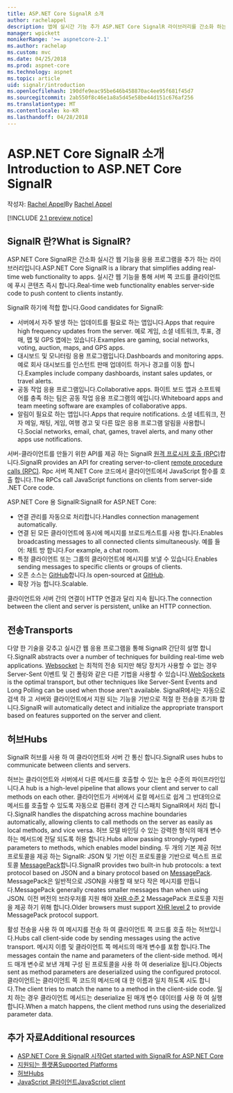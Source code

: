 ```yaml
---
title: ASP.NET Core SignalR 소개
author: rachelappel
description: 앱에 실시간 기능 추가 ASP.NET Core SignalR 라이브러리를 간소화 하는 방법에 대해 알아봅니다.
manager: wpickett
monikerRange: '>= aspnetcore-2.1'
ms.author: rachelap
ms.custom: mvc
ms.date: 04/25/2018
ms.prod: aspnet-core
ms.technology: aspnet
ms.topic: article
uid: signalr/introduction
ms.openlocfilehash: 190dfe9eac95be646b458870ac4ee95f681f45d7
ms.sourcegitcommit: 2ab550f8c46e1a8a5d45e58be44d151c676af256
ms.translationtype: MT
ms.contentlocale: ko-KR
ms.lasthandoff: 04/28/2018
---
```

# <a name="introduction-to-aspnet-core-signalr"></a><span data-ttu-id="6ed76-103">ASP.NET Core SignalR 소개</span><span class="sxs-lookup"><span data-stu-id="6ed76-103">Introduction to ASP.NET Core SignalR</span></span>

<span data-ttu-id="6ed76-104">작성자: [Rachel Appel](https://twitter.com/rachelappel)</span><span class="sxs-lookup"><span data-stu-id="6ed76-104">By [Rachel Appel](https://twitter.com/rachelappel)</span></span>


[!INCLUDE [2.1 preview notice](~/includes/2.1.md)]

## <a name="what-is-signalr"></a><span data-ttu-id="6ed76-105">SignalR 란?</span><span class="sxs-lookup"><span data-stu-id="6ed76-105">What is SignalR?</span></span>

<span data-ttu-id="6ed76-106">ASP.NET Core SignalR은 간소화 실시간 웹 기능을 응용 프로그램을 추가 하는 라이브러리입니다.</span><span class="sxs-lookup"><span data-stu-id="6ed76-106">ASP.NET Core SignalR is a library that simplifies adding real-time web functionality to apps.</span></span> <span data-ttu-id="6ed76-107">실시간 웹 기능을 통해 서버 쪽 코드를 클라이언트에 푸시 콘텐츠 즉시 합니다.</span><span class="sxs-lookup"><span data-stu-id="6ed76-107">Real-time web functionality enables server-side code to push content to clients instantly.</span></span>

<span data-ttu-id="6ed76-108">SignalR 하기에 적합 합니다.</span><span class="sxs-lookup"><span data-stu-id="6ed76-108">Good candidates for SignalR:</span></span>

* <span data-ttu-id="6ed76-109">서버에서 자주 발생 하는 업데이트를 필요로 하는 앱입니다.</span><span class="sxs-lookup"><span data-stu-id="6ed76-109">Apps that require high frequency updates from the server.</span></span> <span data-ttu-id="6ed76-110">예로 게임, 소셜 네트워크, 투표, 경매, 맵 및 GPS 앱에는 있습니다.</span><span class="sxs-lookup"><span data-stu-id="6ed76-110">Examples are gaming, social networks, voting, auction, maps, and GPS apps.</span></span>
* <span data-ttu-id="6ed76-111">대시보드 및 모니터링 응용 프로그램입니다.</span><span class="sxs-lookup"><span data-stu-id="6ed76-111">Dashboards and monitoring apps.</span></span> <span data-ttu-id="6ed76-112">예로 회사 대시보드를 인스턴트 판매 업데이트 하거나 경고를 이동 합니다.</span><span class="sxs-lookup"><span data-stu-id="6ed76-112">Examples include company dashboards, instant sales updates, or travel alerts.</span></span>
* <span data-ttu-id="6ed76-113">공동 작업 응용 프로그램입니다.</span><span class="sxs-lookup"><span data-stu-id="6ed76-113">Collaborative apps.</span></span> <span data-ttu-id="6ed76-114">화이트 보드 앱과 소프트웨어를 충족 하는 팀은 공동 작업 응용 프로그램의 예입니다.</span><span class="sxs-lookup"><span data-stu-id="6ed76-114">Whiteboard apps and team meeting software are examples of collaborative apps.</span></span>
* <span data-ttu-id="6ed76-115">알림이 필요로 하는 앱입니다.</span><span class="sxs-lookup"><span data-stu-id="6ed76-115">Apps that require notifications.</span></span> <span data-ttu-id="6ed76-116">소셜 네트워크, 전자 메일, 채팅, 게임, 여행 경고 및 다른 많은 응용 프로그램 알림을 사용합니다.</span><span class="sxs-lookup"><span data-stu-id="6ed76-116">Social networks, email, chat, games, travel alerts, and many other apps use notifications.</span></span>

<span data-ttu-id="6ed76-117">서버-클라이언트를 만들기 위한 API를 제공 하는 SignalR [원격 프로시저 호출 (RPC)](https://wikipedia.org/wiki/Remote_procedure_call)합니다.</span><span class="sxs-lookup"><span data-stu-id="6ed76-117">SignalR provides an API for creating server-to-client [remote procedure calls (RPC)](https://wikipedia.org/wiki/Remote_procedure_call).</span></span> <span data-ttu-id="6ed76-118">Rpc 서버 쪽.NET Core 코드에서 클라이언트에서 JavaScript 함수를 호출 합니다.</span><span class="sxs-lookup"><span data-stu-id="6ed76-118">The RPCs call JavaScript functions on clients from server-side .NET Core code.</span></span>

<span data-ttu-id="6ed76-119">ASP.NET Core 용 SignalR:</span><span class="sxs-lookup"><span data-stu-id="6ed76-119">SignalR for ASP.NET Core:</span></span>

* <span data-ttu-id="6ed76-120">연결 관리를 자동으로 처리합니다.</span><span class="sxs-lookup"><span data-stu-id="6ed76-120">Handles connection management automatically.</span></span>
* <span data-ttu-id="6ed76-121">연결 된 모든 클라이언트에 동시에 메시지를 브로드캐스트를 사용 합니다.</span><span class="sxs-lookup"><span data-stu-id="6ed76-121">Enables broadcasting messages to all connected clients simultaneously.</span></span> <span data-ttu-id="6ed76-122">예를 들어: 채트 방 합니다.</span><span class="sxs-lookup"><span data-stu-id="6ed76-122">For example, a chat room.</span></span>
* <span data-ttu-id="6ed76-123">특정 클라이언트 또는 그룹의 클라이언트에 메시지를 보낼 수 있습니다.</span><span class="sxs-lookup"><span data-stu-id="6ed76-123">Enables sending messages to specific clients or groups of clients.</span></span>
* <span data-ttu-id="6ed76-124">오픈 소스는 [GitHub](https://github.com/aspnet/signalr)합니다.</span><span class="sxs-lookup"><span data-stu-id="6ed76-124">Is open-sourced at [GitHub](https://github.com/aspnet/signalr).</span></span>
* <span data-ttu-id="6ed76-125">확장 가능 합니다.</span><span class="sxs-lookup"><span data-stu-id="6ed76-125">Scalable.</span></span>

<span data-ttu-id="6ed76-126">클라이언트와 서버 간의 연결이 HTTP 연결과 달리 지속 됩니다.</span><span class="sxs-lookup"><span data-stu-id="6ed76-126">The connection between the client and server is persistent, unlike an HTTP connection.</span></span>

## <a name="transports"></a><span data-ttu-id="6ed76-127">전송</span><span class="sxs-lookup"><span data-stu-id="6ed76-127">Transports</span></span>

<span data-ttu-id="6ed76-128">다양 한 기술을 갖추고 실시간 웹 응용 프로그램을 통해 SignalR 간단히 설명 합니다.</span><span class="sxs-lookup"><span data-stu-id="6ed76-128">SignalR abstracts over a number of techniques for building real-time web applications.</span></span> <span data-ttu-id="6ed76-129">[Websocket](https://tools.ietf.org/html/rfc7118) 는 최적의 전송 되지만 해당 장치가 사용할 수 없는 경우 Server-Sent 이벤트 및 긴 폴링와 같은 다른 기법을 사용할 수 있습니다.</span><span class="sxs-lookup"><span data-stu-id="6ed76-129">[WebSockets](https://tools.ietf.org/html/rfc7118) is the optimal transport, but other techniques like Server-Sent Events and Long Polling can be used when those aren't available.</span></span> <span data-ttu-id="6ed76-130">SignalR에서는 자동으로 검색 하 고 서버와 클라이언트에서 지원 되는 기능을 기반으로 적절 한 전송을 초기화 합니다.</span><span class="sxs-lookup"><span data-stu-id="6ed76-130">SignalR will automatically detect and initialize the appropriate transport based on features supported on the server and client.</span></span>

## <a name="hubs"></a><span data-ttu-id="6ed76-131">허브</span><span class="sxs-lookup"><span data-stu-id="6ed76-131">Hubs</span></span>

<span data-ttu-id="6ed76-132">SignalR 허브를 사용 하 여 클라이언트와 서버 간 통신 합니다.</span><span class="sxs-lookup"><span data-stu-id="6ed76-132">SignalR uses hubs to communicate between clients and servers.</span></span>

<span data-ttu-id="6ed76-133">허브는 클라이언트와 서버에서 다른 메서드를 호출할 수 있는 높은 수준의 파이프라인입니다.</span><span class="sxs-lookup"><span data-stu-id="6ed76-133">A hub is a high-level pipeline that allows your client and server to call methods on each other.</span></span> <span data-ttu-id="6ed76-134">클라이언트가 서버에서 로컬 메서드로 쉽게 그 반대의으로 메서드를 호출할 수 있도록 자동으로 컴퓨터 경계 간 디스패치 SignalR에서 처리 합니다.</span><span class="sxs-lookup"><span data-stu-id="6ed76-134">SignalR handles the dispatching across machine boundaries automatically, allowing clients to call methods on the server as easily as local methods, and vice versa.</span></span> <span data-ttu-id="6ed76-135">허브 모델 바인딩 수 있는 강력한 형식의 매개 변수 하는 메서드에 전달 되도록 허용 합니다.</span><span class="sxs-lookup"><span data-stu-id="6ed76-135">Hubs allow passing strongly-typed parameters to methods, which enables model binding.</span></span> <span data-ttu-id="6ed76-136">두 개의 기본 제공 허브 프로토콜을 제공 하는 SignalR: JSON 및 기반 이진 프로토콜을 기반으로 텍스트 프로토콜 [MessagePack](https://msgpack.org/)합니다.</span><span class="sxs-lookup"><span data-stu-id="6ed76-136">SignalR provides two built-in hub protocols: a text protocol based on JSON and a binary protocol based on [MessagePack](https://msgpack.org/).</span></span>  <span data-ttu-id="6ed76-137">MessagePack은 일반적으로 JSON을 사용할 때 보다 작은 메시지를 만듭니다.</span><span class="sxs-lookup"><span data-stu-id="6ed76-137">MessagePack generally creates smaller messages than when using JSON.</span></span> <span data-ttu-id="6ed76-138">이전 버전의 브라우저를 지원 해야 [XHR 수준 2](https://caniuse.com/#feat=xhr2) MessagePack 프로토콜 지원을 제공 하기 위해 합니다.</span><span class="sxs-lookup"><span data-stu-id="6ed76-138">Older browsers must support [XHR level 2](https://caniuse.com/#feat=xhr2) to provide MessagePack protocol support.</span></span>

<span data-ttu-id="6ed76-139">활성 전송을 사용 하 여 메시지를 전송 하 여 클라이언트 쪽 코드를 호출 하는 허브입니다.</span><span class="sxs-lookup"><span data-stu-id="6ed76-139">Hubs call client-side code by sending messages using the active transport.</span></span> <span data-ttu-id="6ed76-140">메시지 이름 및 클라이언트 쪽 메서드의 매개 변수를 포함 합니다.</span><span class="sxs-lookup"><span data-stu-id="6ed76-140">The messages contain the name and parameters of the client-side method.</span></span> <span data-ttu-id="6ed76-141">메서드 매개 변수로 보낸 개체 구성 된 프로토콜을 사용 하 여 deserialize 됩니다.</span><span class="sxs-lookup"><span data-stu-id="6ed76-141">Objects sent as method parameters are deserialized using the configured protocol.</span></span> <span data-ttu-id="6ed76-142">클라이언트는 클라이언트 쪽 코드의 메서드에 대 한 이름과 일치 하도록 시도 합니다.</span><span class="sxs-lookup"><span data-stu-id="6ed76-142">The client tries to match the name to a method in the client-side code.</span></span> <span data-ttu-id="6ed76-143">일치 하는 경우 클라이언트 메서드는 deserialize 된 매개 변수 데이터를 사용 하 여 실행 합니다.</span><span class="sxs-lookup"><span data-stu-id="6ed76-143">When a match happens, the client method runs using the deserialized parameter data.</span></span>

## <a name="additional-resources"></a><span data-ttu-id="6ed76-144">추가 자료</span><span class="sxs-lookup"><span data-stu-id="6ed76-144">Additional resources</span></span>

* [<span data-ttu-id="6ed76-145">ASP.NET Core 용 SignalR 시작</span><span class="sxs-lookup"><span data-stu-id="6ed76-145">Get started with SignalR for ASP.NET Core</span></span>](xref:signalr/get-started)
* [<span data-ttu-id="6ed76-146">지원되는 플랫폼</span><span class="sxs-lookup"><span data-stu-id="6ed76-146">Supported Platforms</span></span>](xref:signalr/supported-platforms)
* [<span data-ttu-id="6ed76-147">허브</span><span class="sxs-lookup"><span data-stu-id="6ed76-147">Hubs</span></span>](xref:signalr/hubs)
* [<span data-ttu-id="6ed76-148">JavaScript 클라이언트</span><span class="sxs-lookup"><span data-stu-id="6ed76-148">JavaScript client</span></span>](xref:signalr/javascript-client)
